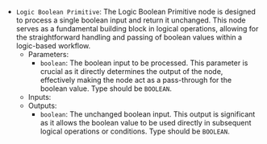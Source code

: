 - `Logic Boolean Primitive`: The Logic Boolean Primitive node is designed to process a single boolean input and return it unchanged. This node serves as a fundamental building block in logical operations, allowing for the straightforward handling and passing of boolean values within a logic-based workflow.
    - Parameters:
        - `boolean`: The boolean input to be processed. This parameter is crucial as it directly determines the output of the node, effectively making the node act as a pass-through for the boolean value. Type should be `BOOLEAN`.
    - Inputs:
    - Outputs:
        - `boolean`: The unchanged boolean input. This output is significant as it allows the boolean value to be used directly in subsequent logical operations or conditions. Type should be `BOOLEAN`.
